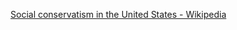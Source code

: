 ﻿[Social conservatism in the United States - Wikipedia](https://en.wikipedia.org/wiki/Social_conservatism_in_the_United_States)
